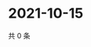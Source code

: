 # 2021-10-15

共 0 条

<!-- BEGIN WEIBO -->
<!-- 最后更新时间 Fri Oct 15 2021 15:08:46 GMT+0800 (China Standard Time) -->

<!-- END WEIBO -->
